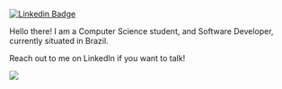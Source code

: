 [![Linkedin Badge](https://img.shields.io/badge/-LinkedIn-blue?style=flat-square&logo=Linkedin&logoColor=white&link=https://www.linkedin.com/in/joao-victor-s)](https://www.linkedin.com/in/joao-victor-s)

Hello there! I am a Computer Science student, and Software Developer, currently situated in Brazil.

Reach out to me on LinkedIn if you want to talk!

![](https://github-readme-stats.vercel.app/api?username=johnvictorfs&show_icons=true&hide_border=true&hide_rank=true)
